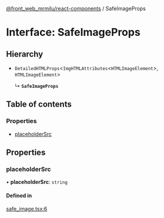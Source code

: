 [@front_web_mrmilu/react-components](../ReactComponents.md) / SafeImageProps

# Interface: SafeImageProps

## Hierarchy

- `DetailedHTMLProps`<`ImgHTMLAttributes`<`HTMLImageElement`\>, `HTMLImageElement`\>

  ↳ **`SafeImageProps`**

## Table of contents

### Properties

- [placeholderSrc](SafeImageProps.md#placeholdersrc)

## Properties

### placeholderSrc

• **placeholderSrc**: `string`

#### Defined in

[safe_image.tsx:6](https://github.com/mrmilu/front_web_mrmilu/blob/a26d51a/packages/react_components/src/safe_image.tsx#L6)
